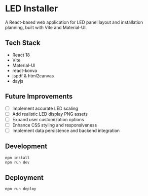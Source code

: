 # LED Installer

A React-based web application for LED panel layout and installation planning, built with Vite and Material-UI.

## Tech Stack
- React 18
- Vite
- Material-UI
- react-konva
- jspdf & html2canvas
- dayjs

## Future Improvements
- [ ] Implement accurate LED scaling
- [ ] Add realistic LED display PNG assets
- [ ] Expand user customization options
- [ ] Enhance CSS styling and responsiveness
- [ ] Implement data persistence and backend integration

## Development
```bash
npm install
npm run dev
```

## Deployment
```bash
npm run deploy
```
